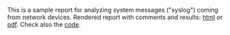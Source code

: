 This is a sample report for analyzing system messages ("syslog") coming from network devices. Rendered report with comments and results: [html](https://html-preview.github.io/?url=https://github.com/andrewha/syslog_analysis/blob/main/Report.html) or [pdf](https://github.com/andrewha/syslog_analysis/blob/main/Report.pdf). Check also the [code](https://nbviewer.org/github/andrewha/syslog_analysis/blob/main/Syslog_analysis.ipynb).
